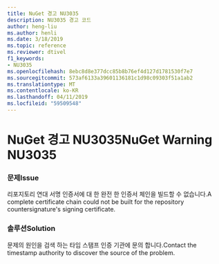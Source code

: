 ```yaml
---
title: NuGet 경고 NU3035
description: NU3035 경고 코드
author: heng-liu
ms.author: henli
ms.date: 3/18/2019
ms.topic: reference
ms.reviewer: dtivel
f1_keywords:
- NU3035
ms.openlocfilehash: 8ebc8d8e377dcc85b8b76ef4d127d1781530f7e7
ms.sourcegitcommit: 573af6133a39601136181c1d98c09303f51a1ab2
ms.translationtype: MT
ms.contentlocale: ko-KR
ms.lasthandoff: 04/11/2019
ms.locfileid: "59509548"
---
```

# <a name="nuget-warning-nu3035"></a><span data-ttu-id="2c940-103">NuGet 경고 NU3035</span><span class="sxs-lookup"><span data-stu-id="2c940-103">NuGet Warning NU3035</span></span>

### <a name="issue"></a><span data-ttu-id="2c940-104">문제</span><span class="sxs-lookup"><span data-stu-id="2c940-104">Issue</span></span>

<span data-ttu-id="2c940-105">리포지토리 연대 서명 인증서에 대 한 완전 한 인증서 체인을 빌드할 수 없습니다.</span><span class="sxs-lookup"><span data-stu-id="2c940-105">A complete certificate chain could not be built for the repository countersignature's signing certificate.</span></span>


### <a name="solution"></a><span data-ttu-id="2c940-106">솔루션</span><span class="sxs-lookup"><span data-stu-id="2c940-106">Solution</span></span>

<span data-ttu-id="2c940-107">문제의 원인을 검색 하는 타임 스탬프 인증 기관에 문의 합니다.</span><span class="sxs-lookup"><span data-stu-id="2c940-107">Contact the timestamp authority to discover the source of the problem.</span></span>